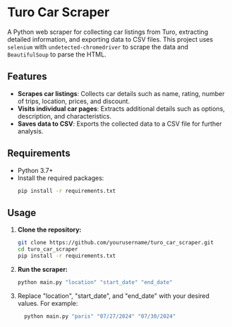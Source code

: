 # Turo Car Scraper

A Python web scraper for collecting car listings from Turo, extracting detailed information, and exporting data to CSV files. This project uses `selenium` with `undetected-chromedriver` to scrape the data and `BeautifulSoup` to parse the HTML.

## Features

- **Scrapes car listings**: Collects car details such as name, rating, number of trips, location, prices, and discount.
- **Visits individual car pages**: Extracts additional details such as options, description, and characteristics.
- **Saves data to CSV**: Exports the collected data to a CSV file for further analysis.

## Requirements

- Python 3.7+
- Install the required packages:
  ```bash
  pip install -r requirements.txt

## Usage

1. **Clone the repository:**
   ```bash
   git clone https://github.com/yourusername/turo_car_scraper.git
   cd turo_car_scraper
   pip install -r requirements.txt

 2. **Run the scraper:**
    ```bash
    python main.py "location" "start_date" "end_date"
    
 3. Replace "location", "start_date", and "end_date" with your desired values. For example:
    ```bash
      python main.py "paris" "07/27/2024" "07/30/2024"
